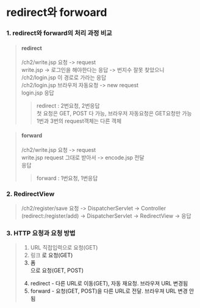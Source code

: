 # redirect와 forwoard

### 1. redirect와 forward의 처리 과정 비교

> #### redirect
> /ch2/write.jsp 요청 -> request  
> write.jsp -> 로그인을 해야한다는 응답 -> 번지수 잘못 찾았으니 /ch2/login.jsp 이 경로로 가라는 응답  
> /ch2/login.jsp 브라우저 자동요청 -> new request  
> login.jsp 응답  
>> redirect : 2번요청, 2번응답  
>> 첫 요청은 GET, POST 다 가능, 브라우저 자동요청은 GET요청만 가능   
>> 1번과 3번의 request객체는 다른 객체

> #### forward
> /ch2/write.jsp 요청 -> request  
> write.jsp request 그대로 받아서 -> encode.jsp 전달  
> 응답
>> forward : 1번요청, 1번응답

### 2. RedirectView
> /ch2/register/save 요청 -> DispatcherServlet -> Controller (redirect:/register/add)
> -> DispatcherServlet -> RedirectView -> 응답

### 3. HTTP 요청과 요청 방법
> 1. URL 직접입력으로 요청(GET)
> 2. 링크 <a>로 요청(GET)
> 3. 폼 <form>으로 요청(GET, POST)
> 4. redirect - 다른 URL로 이동(GET), 자동 재요청. 브라우져 URL 변경됨
> 5. forward - 요청(GET, POST)을 다른 URL로 전달. 브라우져 URL 변경 안됨
 